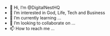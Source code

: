 - 👋 Hi, I’m @DigitalNestHQ
- 👀 I’m interested in God, Life, Tech and Business
- 🌱 I’m currently learning ...
- 💞️ I’m looking to collaborate on ...
- 📫 How to reach me ...

<!---
DigitalNestHQ/DigitalNestHQ is a ✨ special ✨ repository because its `README.md` (this file) appears on your GitHub profile.
You can click the Preview link to take a look at your changes.
--->
